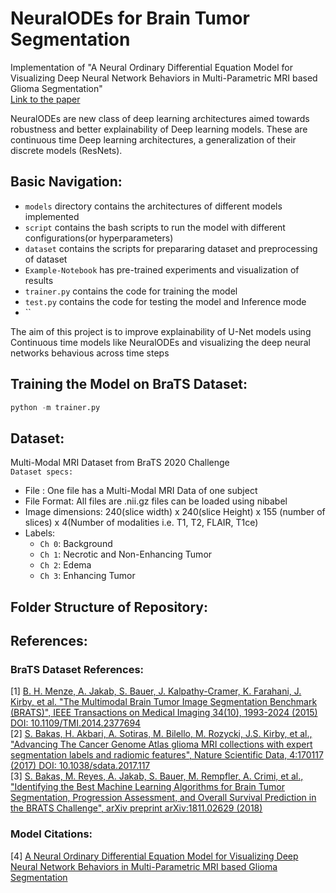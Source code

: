 # NeuralODEs for Brain Tumor Segmentation

Implementation of "A Neural Ordinary Differential Equation Model for Visualizing Deep Neural Network Behaviors in Multi-Parametric MRI based Glioma Segmentation"  
[Link to the paper](https://arxiv.org/abs/2203.00628)  
  
NeuralODEs are new class of deep learning architectures aimed towards robustness and better explainability of Deep learning models. These are continuous time Deep learning architectures, a generalization of their discrete models (ResNets).   

## Basic Navigation:
* `models` directory contains the architectures of different models implemented
* `script` contains the bash scripts to run the model with different configurations(or hyperparameters)
* `dataset` contains the scripts for prepararing dataset and preprocessing of dataset
* `Example-Notebook` has pre-trained experiments and visualization of results
* `trainer.py` contains the code for training the model 
* `test.py` contains the code for testing the model and Inference mode
* ``

The aim of this project is to improve explainability of U-Net models using Continuous time models like NeuralODEs and visualizing the deep neural networks behavious across time steps

## Training the Model on BraTS Dataset:
```python
python -m trainer.py
```

## Dataset:

Multi-Modal MRI Dataset from BraTS 2020 Challenge  
`Dataset specs:`
* File : One file has a Multi-Modal MRI Data of one subject
* File Format: All files are .nii.gz files can be loaded using nibabel
* Image dimensions: 240(slice width) x 240(slice Height) x 155 (number of slices) x 4(Number of modalities i.e. T1, T2, FLAIR, T1ce)
* Labels:
    * `Ch 0`: Background
    * `Ch 1`: Necrotic and Non-Enhancing Tumor
    * `Ch 2`: Edema
    * `Ch 3`: Enhancing Tumor

## Folder Structure of Repository:

## References:  
### BraTS Dataset References:
[1] [B. H. Menze, A. Jakab, S. Bauer, J. Kalpathy-Cramer, K. Farahani, J. Kirby, et al. "The Multimodal Brain Tumor Image Segmentation Benchmark (BRATS)", IEEE Transactions on Medical Imaging 34(10), 1993-2024 (2015) DOI: 10.1109/TMI.2014.2377694](https://pubmed.ncbi.nlm.nih.gov/25494501/)   
[2] [S. Bakas, H. Akbari, A. Sotiras, M. Bilello, M. Rozycki, J.S. Kirby, et al., "Advancing The Cancer Genome Atlas glioma MRI collections with expert segmentation labels and radiomic features", Nature Scientific Data, 4:170117 (2017) DOI: 10.1038/sdata.2017.117](https://pubmed.ncbi.nlm.nih.gov/28872634/)  
[3]  [S. Bakas, M. Reyes, A. Jakab, S. Bauer, M. Rempfler, A. Crimi, et al., "Identifying the Best Machine Learning Algorithms for Brain Tumor Segmentation, Progression Assessment, and Overall Survival Prediction in the BRATS Challenge", arXiv preprint arXiv:1811.02629 (2018)](https://arxiv.org/abs/1811.02629)

### Model Citations:  
[4] [A Neural Ordinary Differential Equation Model for Visualizing Deep Neural Network Behaviors in Multi-Parametric MRI based Glioma Segmentation](https://arxiv.org/abs/2203.00628) 
